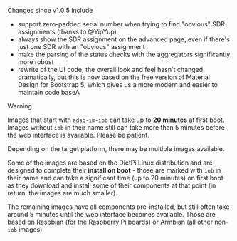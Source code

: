 Changes since v1.0.5 include
- support zero-padded serial number when trying to find "obvious" SDR assignments (thanks to @YipYup)
- always show the SDR assignment on the advanced page, even if there's just one SDR with an "obvious" assignment
- make the parsing of the status checks with the aggregators significantly more robust
- rewrite of the UI code; the overall look and feel hasn't changed dramatically, but this is now based on the free version of Material Design for Bootstrap 5, which gives us a more modern and easier to maintain code baseA

> [!WARNING]
> Images that start with `adsb-im-iob` can take up to **20 minutes** at first boot. Images without `iob` in their name still can take more than 5 minutes before the web interface is available. Please be patient.

Depending on the target platform, there may be multiple images available.

Some of the images are based on the DietPi Linux distribution and are designed to complete their **install on boot** - those are marked with `iob` in their name and can take a significant time (up to 20 minutes) on first boot as they download and install some of their components at that point (in return, the images are much smaller).

The remaining images have all components pre-installed, but still often take around 5 minutes until the web interface becomes available. Those are based on Raspbian (for the Raspberry Pi boards) or Armbian (all other non-`iob` images)




